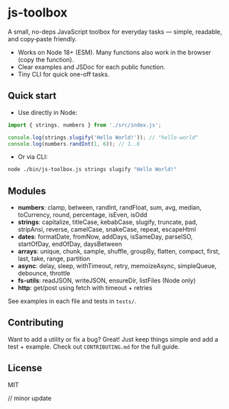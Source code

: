 # js-toolbox

A small, no-deps JavaScript toolbox for everyday tasks — simple, readable, and copy‑paste friendly.

- Works on Node 18+ (ESM). Many functions also work in the browser (copy the function).
- Clear examples and JSDoc for each public function.
- Tiny CLI for quick one-off tasks.

## Quick start

- Use directly in Node:

```js
import { strings, numbers } from './src/index.js';

console.log(strings.slugify('Hello World!')); // "hello-world"
console.log(numbers.randInt(1, 6)); // 1..6
```

- Or via CLI:

```bash
node ./bin/js-toolbox.js strings slugify "Hello World!"
```

## Modules
- **numbers**: clamp, between, randInt, randFloat, sum, avg, median, toCurrency, round, percentage, isEven, isOdd
- **strings**: capitalize, titleCase, kebabCase, slugify, truncate, pad, stripAnsi, reverse, camelCase, snakeCase, repeat, escapeHtml
- **dates**: formatDate, fromNow, addDays, isSameDay, parseISO, startOfDay, endOfDay, daysBetween
- **arrays**: unique, chunk, sample, shuffle, groupBy, flatten, compact, first, last, take, range, partition
- **async**: delay, sleep, withTimeout, retry, memoizeAsync, simpleQueue, debounce, throttle
- **fs-utils**: readJSON, writeJSON, ensureDir, listFiles (Node only)
- **http**: get/post using fetch with timeout + retries

See examples in each file and tests in `tests/`.

## Contributing

Want to add a utility or fix a bug? Great! Just keep things simple and add a test + example. Check out `CONTRIBUTING.md` for the full guide.

## License
MIT



// minor update
